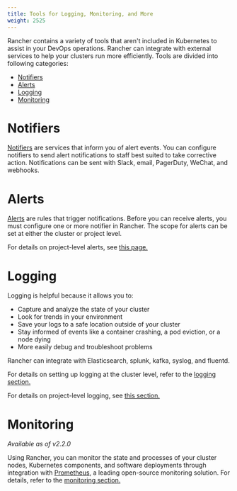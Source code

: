 ```yaml
---
title: Tools for Logging, Monitoring, and More
weight: 2525
---
```


Rancher contains a variety of tools that aren't included in Kubernetes to assist in your DevOps operations. Rancher can integrate with external services to help your clusters run more efficiently. Tools are divided into following categories:
<!-- TOC -->

- [Notifiers](#notifiers)
- [Alerts](#alerts)
- [Logging](#logging)
- [Monitoring](#monitoring)

<!-- /TOC -->

# Notifiers

[Notifiers]({{<baseurl>}}/rancher/v2.x/en/cluster-admin/tools/notifiers) are services that inform you of alert events. You can configure notifiers to send alert notifications to staff best suited to take corrective action. Notifications can be sent with Slack, email, PagerDuty, WeChat, and webhooks.

# Alerts

[Alerts]({{<baseurl>}}/rancher/v2.x/en/cluster-admin/tools/alerts) are rules that trigger notifications. Before you can receive alerts, you must configure one or more notifier in Rancher. The scope for alerts can be set at either the cluster or project level.

For details on project-level alerts, see [this page.](./project-alerts)

# Logging

Logging is helpful because it allows you to:

- Capture and analyze the state of your cluster
- Look for trends in your environment
- Save your logs to a safe location outside of your cluster
- Stay informed of events like a container crashing, a pod eviction, or a node dying
- More easily debug and troubleshoot problems

Rancher can integrate with Elasticsearch, splunk, kafka, syslog, and fluentd.

For details on setting up logging at the cluster level, refer to the [logging section.]({{<baseurl>}}/rancher/v2.x/en/cluster-admin/tools/logging)

For details on project-level logging, see [this section.](./project-logging)

# Monitoring

_Available as of v2.2.0_

Using Rancher, you can monitor the state and processes of your cluster nodes, Kubernetes components, and software deployments through integration with [Prometheus](https://prometheus.io/), a leading open-source monitoring solution. For details, refer to the [monitoring section.]({{<baseurl>}}/rancher/v2.x/en/cluster-admin/tools/monitoring)
